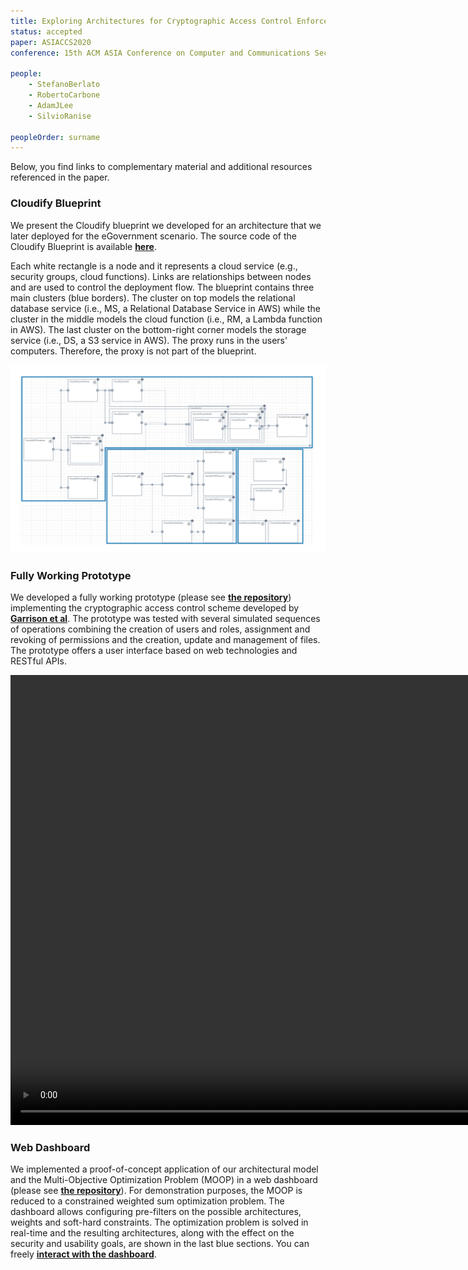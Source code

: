 ```yaml
---
title: Exploring Architectures for Cryptographic Access Control Enforcement in the Cloud for Fun and Optimization
status: accepted
paper: ASIACCS2020
conference: 15th ACM ASIA Conference on Computer and Communications Security (ACM ASIACCS 2020)

people:
    - StefanoBerlato
    - RobertoCarbone
    - AdamJLee
    - SilvioRanise

peopleOrder: surname
---
```


Below, you find links to complementary material and additional resources referenced in the paper.



### Cloudify Blueprint

We present the Cloudify blueprint we developed for an architecture that we later deployed for the eGovernment scenario. The source code of the Cloudify Blueprint is available [**here**](/assets/areas/complementary/ASIACCS2020/blueprint.yaml).

Each white rectangle is a node and it represents a cloud service (e.g., security groups, cloud functions). Links are relationships between nodes and are used to control the deployment flow. The blueprint contains three main clusters (blue borders). The cluster on top models the relational database service (i.e., MS, a Relational Database Service in AWS) while the cluster in the middle models the cloud function (i.e., RM, a Lambda function in AWS). The last cluster on the bottom-right corner models the storage service (i.e., DS, a S3 service in AWS). The proxy runs in the users' computers. Therefore, the proxy is not part of the blueprint.

![Cloudify Blueprint](/assets/areas/complementary/ASIACCS2020/blueprint.png)



### Fully Working Prototype

We developed a fully working prototype (please see [**the repository**](https://github.com/stfbk/CryptoAC)) implementing the cryptographic access control scheme developed by [**Garrison et al**](https://arxiv.org/pdf/1602.09069). The prototype was tested with several simulated sequences of operations combining the creation of users and roles, assignment and revoking of permissions and the creation, update and management of files. The prototype offers a user interface based on web technologies and RESTful APIs.

<video width="1280" height="720" controls>
    <source src="/assets/areas/complementary/ASIACCS2020/prototype.mp4" type="video/mp4">
    Your browser does not support the video tag.
</video>    
<br />

### Web Dashboard

We implemented a proof-of-concept application of our architectural model and the Multi-Objective Optimization Problem (MOOP) in a web dashboard (please see [**the repository**](https://github.com/stfbk/CryptoAC)). For demonstration purposes, the MOOP is reduced to a constrained weighted sum optimization problem. The dashboard allows configuring pre-filters on the possible architectures, weights and soft-hard constraints. The optimization problem is solved in real-time and the resulting architectures, along with the effect on the security and usability goals, are shown in the last blue sections. You can freely [**interact with the dashboard**](/assets/areas/complementary/ASIACCS2020/dashboard.html).